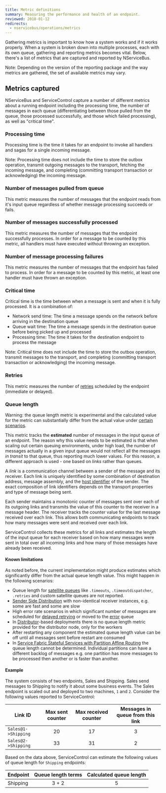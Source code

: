 ```yaml
---
title: Metric definitions
summary: Measuring the performance and health of an endpoint.
reviewed: 2018-01-12
redirects:
  - nservicebus/operations/metrics
---
```


Gathering metrics is important to know how a system works and if it works properly. When a system is broken down into multiple processes, each with its own queue, gathering and reporting metrics becomes vital. Below, there's a list of metrics that are captured and reported by NServiceBus.

Note: Depending on the version of the reporting package and the way metrics are gathered, the set of available metrics may vary.

## Metrics captured

NServiceBus and ServiceControl capture a number of different metrics about a running endpoint including the processing time, the number of messages in each queue (differentiating between those pulled from the queue, those processed successfully, and those which failed processing), as well as "critical time".


### Processing time

Processing time is the time it takes for an endpoint to invoke all handlers and sagas for a single incoming message.

Note: Processing time does not include the time to store the outbox operation, transmit outgoing messages to the transport, fetching the incoming message, and completing (committing transport transaction or acknowledging) the incoming message.


### Number of messages pulled from queue

This metric measures the number of messages that the endpoint reads from it's input queue regardless of whether message processing succeeds or fails.


### Number of messages successfully processed

This metric measures the number of messages that the endpoint successfully processes. In order for a message to be counted by this metric, all handlers must have executed without throwing an exception.


### Number of message processing failures

This metric measures the number of messages that the endpoint has failed to process. In order for a message to be counted by this metric, at least one handler must have thrown an exception.


### Critical time

Critical time is the time between when a message is sent and when it is fully processed. It is a combination of:

 * Network send time: The time a message spends on the network before arriving in the destination queue
 * Queue wait time: The time a message spends in the destination queue before being picked up and processed
 * Processing time: The time it takes for the destination endpoint to process the message

Note: Critical time does not include the time to store the outbox operation, transmit messages to the transport, and completing (committing transport transaction or acknowledging) the incoming message.

### Retries

This metric measures the number of [retries](/nservicebus/recoverability) scheduled by the endpoint (immediate or delayed).

### Queue length

Warning: the queue length metric is experimental and  the calculated value for the metric can substantially differ from the actual value under [certain scenarios](#metrics-captured-queue-length-known-limitations).

This metric tracks the **estimated** number of messages in the input queue of an endpoint. The reason why this value needs to be estimated is that when scaling out certain queuing environments, under high load, the number of messages actually in a given input queue would not reflect all the messages *in transit* to that queue, thus reporting much lower values. For this reason, a different approach is used - one based on *links* rather than queues.

A _link_ is a communication channel between a sender of the message and its receiver. Each link is uniquely identified by some combination of destination address, message assembly, and the [host identifier](/nservicebus/hosting/override-hostid.md#host-identifier) of the sender. The exact composition of link identifiers depends on the transport properties and type of message being sent.

Each sender maintains a monotonic counter of messages sent over each of its outgoing links and transmits the value of this counter to the receiver in a message header. The receiver tracks the counter value for the last message received over each link. This allows both communicating endpoints to track how many messages were sent and received over each link.

ServiceControl collects these metrics for all links and estimates the length of the input queue for each receiver based on how many messages were sent in total over all incoming links and how many of those messages have already been received.

#### Known limitations
As noted before, the current implementation might produce estimates which significantly differ from the actual queue length value. This might happen in the following scenarios:
 * Queue length for [satellite queues](/nservicebus/satellites) like `.timeouts`, `.timeoutdispatcher`, `.retries` and custom satellite queues are not reported.
 * [Sender Side Distribution](/transports/msmq/sender-side-distribution.md) with non-identical receiver instances, e.g. some are fast and some are slow
 * High error rate scenarios in which significant number of messages are scheduled for [delayed retrying](/nservicebus/recoverability/#delayed-retries) or moved to the [error](/nservicebus/recoverability/#fault-handling) queue
 * In [Distributor](/transports/msmq/distributor/)-based deployments there is no queue length metric provided for the distributor node, only for the workers
 * After restarting any component the estimated queue length value can be off until all messages sent before restart are consumed
 *  In [Service Fabric Stateful Services with Partition Affine Routing](/samples/azure/azure-service-fabric-routing/) the queue length cannot be determined. Individual partitions can have a different backlog of messages e.g. one partition has more messages to be processed then another or is faster than another.

#### Example

The system consists of two endpoints, Sales and Shipping. Sales send messages to Shipping to notify it about some business events. The Sales endpoint is scaled out and deployed to two machines, `1` and `2`. Consider the following values reported to ServiceControl:

| Link ID                        | Max sent counter | Max received counter | Messages in queue from this link |
|--------------------------------|:----------------:|:--------------------:|:--------------------------------:|
| `Sales@1->Shipping`            | 20               | 17                   | 3                                |
| `Sales@2->Shipping`            | 33               | 31                   | 2                                |


Based on the data above, ServiceControl can estimate the following values of queue length for `Shipping` endpoints:

| Endpoint | Queue length terms  | Calculated queue length |
|----------|:-------------------:|:-----------------------:|
| Shipping | 3 + 2               | 5                       |
